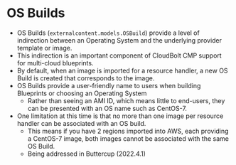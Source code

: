 # OS Builds

* OS Builds (`externalcontent.models.OSBuild`) provide a level of indirection between an Operating System and the underlying provider template or image.
* This indirection is an important component of CloudBolt CMP support for multi-cloud blueprints. 
* By default, when an image is imported for a resource handler, a new OS Build is created that corresponds to the image.
* OS Builds provide a user-friendly name to users when building Blueprints or choosing an Operating System
  * Rather than seeing an AMI ID, which means little to end-users, they can be presented with an OS name such as CentOS-7.
* One limitation at this time is that no more than one image per resource handler can be associated with an OS build.
  * This means if you have 2 regions imported into AWS, each providing a CentOS-7 image, both images cannot be associated with the same OS Build.
  * Being addressed in Buttercup (2022.4.1)

 

